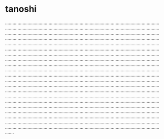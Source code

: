 # tanoshi

...................................................................................................................................................................................................................................................................................................................................................................................................................................................................................................................................................................................................................................................................................................................................................................................................................................................................................................................................................................................................................................................................................................................................................................................................................................................................................................................................................................................................................................................................................................................................................................................................................................................................................................................................................................................................................................................................................................................................................................................................................................................................................................................................................................................................................................................................................................................................................................................................................................................................................................................................................................................................................................................................................................................